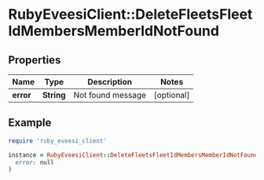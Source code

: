 # RubyEveesiClient::DeleteFleetsFleetIdMembersMemberIdNotFound

## Properties

| Name | Type | Description | Notes |
| ---- | ---- | ----------- | ----- |
| **error** | **String** | Not found message | [optional] |

## Example

```ruby
require 'ruby_eveesi_client'

instance = RubyEveesiClient::DeleteFleetsFleetIdMembersMemberIdNotFound.new(
  error: null
)
```

